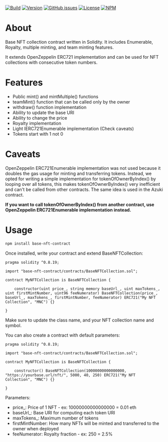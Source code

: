 [![Build][build-shield]][build-url]
[![Version][version-shield]][version-url]
[![GitHub issues][issues-shield]][issues-url]
[![License][license-shield]][license-url]
[![NPM][downloads-shield]][downloads-url]

# About

Base NFT collection contract written in Solidity. It includes Enumerable, Royalty, multiple minting, and team minting features.

It extends OpenZeppelin ERC721 implementation and can be used for NFT collections with consecutive token numbers.

# Features

- Public mint() and mintMultiple() functions
- teamMint() function that can be called only by the owner
- withdraw() function implementation
- Ability to update the base URI
- Ability to change the price
- Royalty implementation
- Light IERC721Enumerable implementation (Check caveats)
- Tokens start with 1 not 0

# Caveats

OpenZeppelin ERC721Enumerable implementation was not used because it doubles the gas usage for minting and transferring tokens. Instead, we opted for writing a simple implementation for tokenOfOwnerByIndex() by looping over all tokens, this makes tokenOfOwnerByIndex() very inefficient and can't be called from other contracts. The same idea is used in the Azuki contract.

**If you want to call tokenOfOwnerByIndex() from another contract, use OpenZeppelin ERC721Enumerable implementation instead.**

# Usage

```sh
npm install base-nft-contract
```

Once installed, write your contract and extend BaseNFTCollection:

```solidity
pragma solidity ^0.8.19;

import "base-nft-contract/contracts/BaseNFTCollection.sol";

contract MyNFTCollection is BaseNFTCollection {

    constructor(uint price_, string memory baseUrl_, uint maxTokens_, uint firstMintNumber, uint96 feeNumerator) BaseNFTCollection(price_, baseUrl_, maxTokens_, firstMintNumber, feeNumerator) ERC721("My NFT Collection", "MNC") {}

}
```

Make sure to update the class name, and your NFT collection name and symbol.

You can also create a contract with default parameters:

```solidity
pragma solidity ^0.8.19;

import "base-nft-contract/contracts/BaseNFTCollection.sol";

contract MyNFTCollection is BaseNFTCollection {

    constructor() BaseNFTCollection(10000000000000000, "https://yourbase.url/nft/", 5000, 40, 250) ERC721("My NFT Collection", "MNC") {}

}
```

Parameters:
- price_: Price of 1 NFT - ex: 10000000000000000 = 0.01 eth
- baseUrl_: Base URI for computing each token URI
- maxTokens_: Maximum number of tokens
- firstMintNumber: How many NFTs will be minted and transferred to the owner when deployed
- feeNumerator: Royalty fraction - ex: 250 = 2.5%

[downloads-shield]: https://img.shields.io/npm/dt/base-nft-contract?style=for-the-badge
[downloads-url]: https://www.npmjs.com/package/base-nft-contract

[issues-shield]: https://img.shields.io/github/issues/walks-of-life/base-nft-contract?style=for-the-badge
[issues-url]: https://github.com/walks-of-life/base-nft-contract/issues

[license-shield]: https://img.shields.io/badge/License-MIT-green?style=for-the-badge
[license-url]: https://github.com/walks-of-life/base-nft-contract/blob/main/LICENSE

[version-shield]: https://img.shields.io/npm/v/base-nft-contract?style=for-the-badge
[version-url]: https://www.npmjs.com/package/base-nft-contract

[build-shield]: https://img.shields.io/github/actions/workflow/status/walks-of-life/base-nft-contract/run_tests.yaml?style=for-the-badge
[build-url]: https://www.npmjs.com/package/base-nft-contract